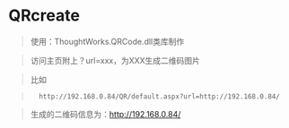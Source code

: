 QRcreate
========
>使用：ThoughtWorks.QRCode.dll类库制作

>访问主页附上？url=xxx，为XXX生成二维码图片


>比如

>		http://192.168.0.84/QR/default.aspx?url=http://192.168.0.84/

>生成的二维码信息为：http://192.168.0.84/
